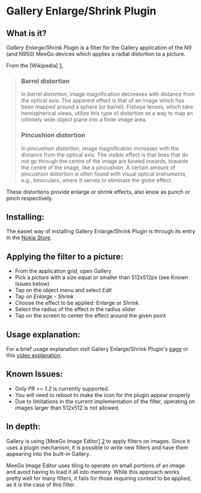 Gallery Enlarge/Shrink Plugin
=============================

What is it?
-----------

*Gallery Enlarge/Shrink Plugin* is a filter for the Gallery
application of the N9 (and N950) MeeGo devices which applies a radial
distortion to a picture.

From the [Wikipedia] [1],
> ### Barrel distortion
> 
> In *barrel distortion*, image magnification decreases with distance
> from the optical axis. The apparent effect is that of an image which
> has been mapped around a sphere (or barrel). Fisheye lenses, which
> take hemispherical views, utilize this type of distortion as a way to
> map an infinitely wide object plane into a finite image area.
> 
> ### Pincushion distortion
> 
> In *pincushion distortion*, image magnification increases with the
> distance from the optical axis. The visible effect is that lines that
> do not go through the centre of the image are bowed inwards, towards
> the centre of the image, like a pincushion. A certain amount of
> pincushion distortion is often found with visual optical instruments,
> e.g., binoculars, where it serves to eliminate the globe effect.

These distortions provide enlarge or shrink effects, also know as
punch or pinch respectively.

Installing:
-----------

The easiet way of installing Gallery Enlarge/Shrink Plugin is through
its entry in the [Nokia Store](http://store.ovi.com/content/302893).

Applying the filter to a picture:
---------------------------------
 * From the application grid, open Gallery
 * Pick a picture with a size equal or smaller than 512x512px (see Known Issues below)
 * Tap on the object menu and select *Edit*
 * Tap on *Enlarge - Shrink*
 * Choose the effect to be applied: Enlarge or Shrink
 * Select the radius of the effect in the radius slider
 * Tap on the screen to center the effect around the given point

Usage explanation:
------------------

For a brief usage explanation visit Gallery Enlarge/Shrink Plugin's
[page](http://igalia.github.com/gallery-enlarge-shrink-plugin/) or
this [video explanation](http://youtu.be/HjnXaEoymF4).

Known Issues:
-------------
 * Only *PR >= 1.2* is currently supported.
 * You will need to reboot to make the icon for the plugin appear properly
 * Due to limitations in the current implementation of the filter, operating on
   images larger than 512x512 is not allowed.

In depth:
---------
Gallery is using [MeeGo Image Editor] [2] to apply filters on images. Since it uses
a plugin mechanism, it is possible to write new filters and have them appearing
into the built-in Gallery.

MeeGo Image Editor uses tiling to operate on small portions of an image and
avoid having to load it all into memory. While this approach works pretty well
for many filters, it fails for those requiring context to be applied, as it is the
case of this filter.

[1]: https://en.wikipedia.org/wiki/Distortion_%28optics%29#Radial_distortion "Radial Distortion"
[2]: https://maemo.gitorious.org/meego-image-editor/ "MeeGo Image Editor"
